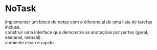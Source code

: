 # NoTask
implementar um bloco de notas com o diferencial de uma lista de tarefas inclusa.<br>
construir uma interface que demonstre as anotações por partes (geral, semanal, mensal).<br>
ambiente clean e rapido.
